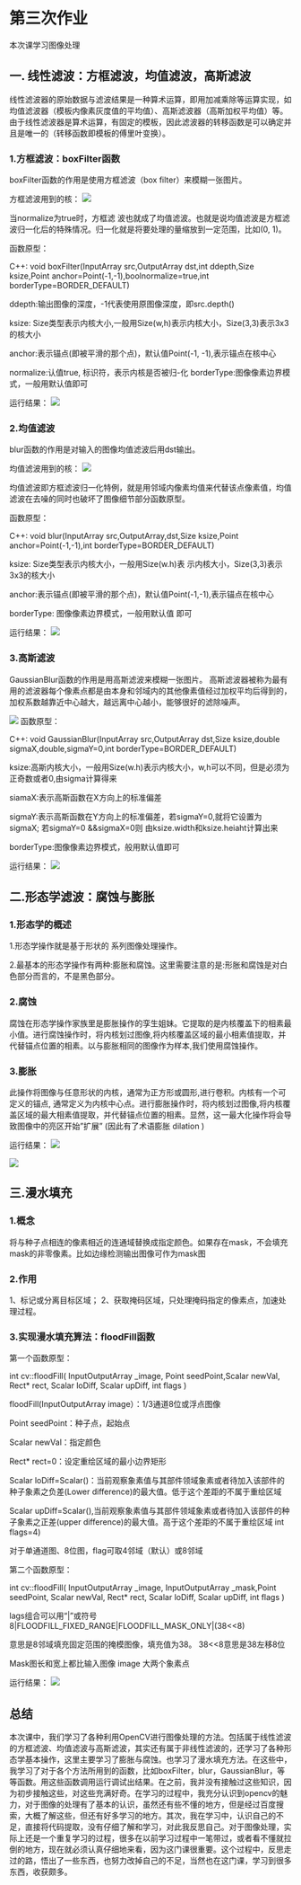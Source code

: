 # 第三次作业
本次课学习图像处理
## 一.  线性滤波：方框滤波，均值滤波，高斯滤波
线性滤波器的原始数据与滤波结果是一种算术运算，即用加减乘除等运算实现，如均值滤波器（模板内像素灰度值的平均值）、高斯滤波器（高斯加权平均值）等。由于线性滤波器是算术运算，有固定的模板，因此滤波器的转移函数是可以确定并且是唯一的（转移函数即模板的傅里叶变换）。
### 1.方框滤波：boxFilter函数
boxFilter函数的作用是使用方框滤波（box filter）来模糊一张图片。

方框滤波用到的核：
![](media/19.png)

当normalize为true时，方框滤 波也就成了均值滤波。也就是说均值滤波是方框滤波归一化后的特殊情况。归一化就是将要处理的量缩放到一定范围，比如(0, 1)。

函数原型：

C++: void boxFilter(InputArray src,OutputArray dst,int ddepth,Size ksize,Point anchor=Point(-1,-1),boolnormalize=true,int borderType=BORDER_DEFAULT)

ddepth:输出图像的深度，-1代表使用原图像深度，即src.depth()

ksize: Size类型表示内核大小,一般用Size(w,h)表示内核大小，Size(3,3)表示3x3的核大小

anchor:表示锚点(即被平滑的那个点)，默认值Point(-1, -1),表示锚点在核中心

normalize:认值true, 标识符，表示内核是否被归-化
borderType:图像像素边界模式，一般用默认值即可

运行结果：
![](media/22.png)
### 2.均值滤波
blur函数的作用是对输入的图像均值滤波后用dst输出。

均值滤波用到的核：
![](media/20.png)

均值滤波即方框滤波归一化特例，就是用邻域内像素均值来代替该点像素值，均值滤波在去噪的同时也破坏了图像细节部分函数原型。

函数原型：

C++:  void blur(InputArray src,OutputArray,dst,Size ksize,Point anchor=Point(-1,-1),int borderType=BORDER_DEFAULT)

ksize: Size类型表示内核大小，一般用Size(w.h)表 示内核大小，Size(3,3)表示3x3的核大小

anchor:表示锚点(即被平滑的那个点)，默认值Point(-1,-1),表示锚点在核中心

borderType: 图像像素边界模式，一般用默认值
即可

运行结果：
![](media/23.png)
### 3.高斯滤波
 GaussianBlur函数的作用是用高斯滤波来模糊一张图片。
 高斯滤波器被称为最有用的滤波器每个像素点都是由本身和邻域内的其他像素值经过加权平均后得到的，加权系数越靠近中心越大，越远离中心越小，能够很好的滤除噪声。

![](media/21.png)
 函数原型：

 C++: void GaussianBlur(InputArray src,OutputArray dst,Size ksize,double sigmaX,double,sigmaY=0,int borderType=BORDER_DEFAULT)

ksize:高斯内核大小，一般用Size(w.h)表示内核大小，w,h可以不同，但是必须为正奇数或者0,由sigma计算得来

siamaX:表示高斯函数在X方向上的标准偏差

sigmaY:表示高斯函数在Y方向上的标准偏差，若sigmaY=0,就将它设置为sigmaX;
若sigmaY=0 &&sigmaX=0则 由ksize.width和ksize.heiaht计算出来

borderType:图像像素边界模式，般用默认值即可

运行结果：
![](media/24.png)

## 二.形态学滤波：腐蚀与膨胀
### 1.形态学的概述
1.形态学操作就是基于形状的 系列图像处理操作。

2.最基本的形态学操作有两种:膨胀和腐蚀。这里需要注意的是:形胀和腐蚀是对白色部分而言的，不是黑色部分。
### 2.腐蚀
腐蚀在形态学操作家族里是膨胀操作的孪生姐妹。它提取的是内核覆盖下的相素最小值。进行腐蚀操作时，将内核划过图像,将内核覆盖区域的最小相素值提取，并代替锚点位置的相素。以与膨胀相同的图像作为样本,我们使用腐蚀操作。
### 3.膨胀
此操作将图像与任意形状的内核，通常为正方形或圆形,进行卷积。内核有一个可定义的锚点, 通常定义为内核中心点。进行膨胀操作时，将内核划过图像,将内核覆盖区域的最大相素值提取，并代替锚点位置的相素。显然，这一最大化操作将会导致图像中的亮区开始”扩展” (因此有了术语膨胀 dilation )

运行结果：
![](media/25.png)

![](media/26.png)
## 三.漫水填充
### 1.概念
将与种子点相连的像素相近的连通域替换成指定颜色。如果存在mask，不会填充mask的非零像素。比如边缘检测输出图像可作为mask图
### 2.作用
1、标记或分离目标区域；
2、获取掩码区域，只处理掩码指定的像素点，加速处理过程。
### 3.实现漫水填充算法：floodFill函数
第一个函数原型：

int cv::floodFill( InputOutputArray _image, Point seedPoint,Scalar newVal, Rect* rect,   Scalar loDiff, Scalar upDiff, int flags )

floodFill(InputOutputArray image）：1/3通道8位或浮点图像

Point seedPoint：种子点，起始点

Scalar newVal：指定颜色

Rect* rect=0：设定重绘区域的最小边界矩形

Scalar loDiff=Scalar()：当前观察象素值与其部件领域象素或者待加入该部件的种子象素之负差(Lower difference)的最大值。低于这个差距的不属于重绘区域

Scalar upDiff=Scalar(),当前观察象素值与其部件领域象素或者待加入该部件的种子象素之正差(upper difference)的最大值。高于这个差距的不属于重绘区域
int flags=4)

对于单通道图、8位图，flag可取4邻域（默认）或8邻域

第二个函数原型：

int cv::floodFill( InputOutputArray _image, InputOutputArray _mask,Point seedPoint, Scalar newVal, Rect* rect, Scalar loDiff, Scalar upDiff, int flags )

lags组合可以用“|”或符号8|FLOODFILL_FIXED_RANGE|FLOODFILL_MASK_ONLY|(38<<8)

意思是8邻域填充固定范围的掩模图像，填充值为38。  38<<8意思是38左移8位

Mask图长和宽上都比输入图像 image 大两个象素点

运行结果：
![](media/27.png)
## 总结
本次课中，我们学习了各种利用OpenCV进行图像处理的方法。包括属于线性滤波的方框滤波、均值滤波与高斯滤波，其实还有属于非线性滤波的，还学习了各种形态学基本操作，这里主要学习了膨胀与腐蚀。也学习了漫水填充方法。在这些中，我学习了对于各个方法所用到的函数，比如boxFilter，blur，GaussianBlur，等等函数。用这些函数调用运行调试出结果。在之前，我并没有接触过这些知识，因为初步接触这些，对这些充满好奇。在学习的过程中，我充分认识到opencv的魅力，对于图像的处理有了基本的认识，虽然还有些不懂的地方，但是经过百度搜索，大概了解这些，但还有好多学习的地方。其次，我在学习中，认识自己的不足，直接将代码提取，没有仔细了解和学习，对此我反思自己。对于图像处理，实际上还是一个重复学习的过程，很多在以前学习过程中一笔带过，或者看不懂就拉倒的地方，现在就必须认真仔细地来看，因为这门课很重要。这个过程中，反思走过的路，悟出了一些东西，也努力改掉自己的不足，当然也在这门课，学习到很多东西，收获颇多。

